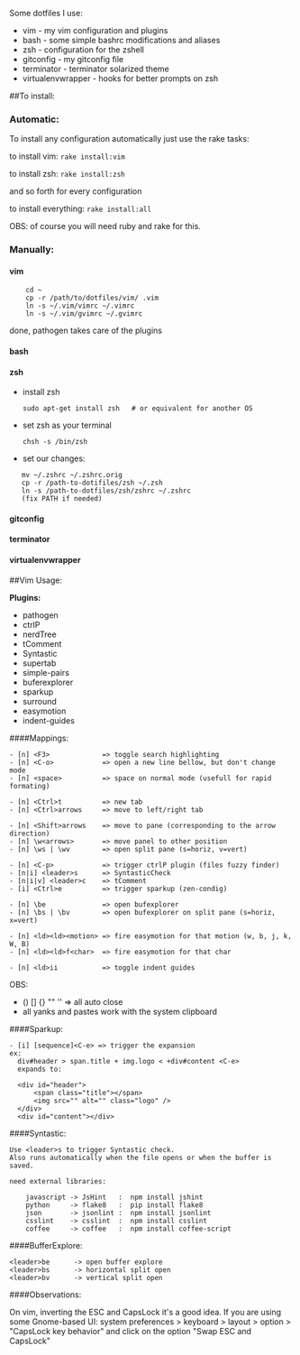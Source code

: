 Some dotfiles I use:

- vim - my vim configuration and plugins
- bash - some simple bashrc modifications and aliases
- zsh - configuration for the zshell
- gitconfig - my gitconfig file
- terminator - terminator solarized theme
- virtualenvwrapper - hooks for better prompts on zsh


##To install:

### Automatic:

To install any configuration automatically just use the rake tasks:

to install vim: ```rake install:vim```

to install zsh: ```rake install:zsh```

and so forth for every configuration

to install everything: ```rake install:all```

OBS: of course you will need ruby and rake for this.

### Manually:

#### vim

```
    cd ~
    cp -r /path/to/dotfiles/vim/ .vim
    ln -s ~/.vim/vimrc ~/.vimrc
    ln -s ~/.vim/gvimrc ~/.gvimrc
```
  done, pathogen takes care of the plugins


#### bash

#### zsh

- install zsh

   ```sudo apt-get install zsh   # or equivalent for another OS```

- set zsh as your terminal

   ```chsh -s /bin/zsh```

- set our changes:

```
   mv ~/.zshrc ~/.zshrc.orig
   cp -r /path-to-dotifiles/zsh ~/.zsh
   ln -s /path-to-dotfiles/zsh/zshrc ~/.zshrc
   (fix PATH if needed)
```

#### gitconfig

#### terminator

#### virtualenvwrapper


##Vim Usage:

**Plugins:**

- pathogen
- ctrlP
- nerdTree
- tComment
- Syntastic
- supertab
- simple-pairs
- buferexplorer
- sparkup
- surround
- easymotion
- indent-guides


####Mappings:

```
- [n] <F3>             => toggle search highlighting
- [n] <C-o>            => open a new line bellow, but don't change mode
- [n] <space>          => space on normal mode (usefull for rapid formating)

- [n] <Ctrl>t          => new tab
- [n] <Ctrl>arrows     => move to left/right tab

- [n] <Shift>arrows    => move to pane (corresponding to the arrow direction)
- [n] \w<arrows>       => move panel to other position
- [n] \ws | \wv        => open split pane (s=horiz, v=vert)

- [n] <C-p>            => trigger ctrlP plugin (files fuzzy finder)
- [n|i] <leader>s      => SyntasticCheck
- [n|i|v] <leader>c    => tComment
- [i] <Ctrl>e          => trigger sparkup (zen-condig)

- [n] \be              => open bufexplorer
- [n] \bs | \bv        => open bufexplorer on split pane (s=horiz, x=vert)

- [n] <ld><ld><motion> => fire easymotion for that motion (w, b, j, k, W, B)
- [n] <ld><ld>f<char>  => fire easymotion for that char

- [n] <ld>ii           => toggle indent guides
```

OBS:
- () [] {} "" ''  => all auto close
- all yanks and pastes work with the system clipboard


####Sparkup:

```
- [i] [sequence]<C-e> => trigger the expansion
ex:
  div#header > span.title + img.logo < +div#content <C-e>
  expands to:

  <div id="header">
      <span class="title"></span>
      <img src="" alt="" class="logo" />
  </div>
  <div id="content"></div>
```

####Syntastic:

```
Use <leader>s to trigger Syntastic check.
Also runs automatically when the file opens or when the buffer is saved.

need external libraries:

    javascript -> JsHint   :  npm install jshint
    python     -> flake8   :  pip install flake8
    json       -> jsonlint :  npm install jsonlint
    csslint    -> csslint  :  npm install csslint
    coffee     -> coffee   :  npm install coffee-script
```


####BufferExplore:

```
<leader>be      -> open buffer explore
<leader>bs      -> horizontal split open
<leader>bv      -> vertical split open
```

####Observations:

On vim, inverting the ESC and CapsLock it's a good idea.
If you are using some Gnome-based UI:
system preferences > keyboard > layout > option > "CapsLock key behavior"
and click on the option "Swap ESC and CapsLock"


